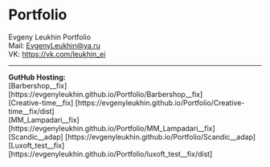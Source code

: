 # Portfolio
Evgeny Leukhin Portfolio
<br>
Mail: EvgenyLeukhin@ya.ru
<br>
VK: https://vk.com/leukhin_ei
<hr>
<b>GutHub Hosting:</b>
<br>
[Barbershop__fix] [https://evgenyleukhin.github.io/Portfolio/Barbershop__fix]
<br>
[Creative-time__fix] [https://evgenyleukhin.github.io/Portfolio/Creative-time__fix/dist]
<br>
[MM_Lampadari__fix] [https://evgenyleukhin.github.io/Portfolio/MM_Lampadari__fix]
<br>
[Scandic__adap] [https://evgenyleukhin.github.io/Portfolio/Scandic__adap]
<br>
[Luxoft_test__fix] [https://evgenyleukhin.github.io/Portfolio/luxoft_test__fix/dist]